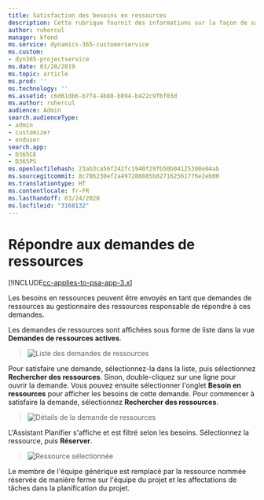 ```yaml
---
title: Satisfaction des besoins en ressources
description: Cette rubrique fournit des informations sur la façon de satisfaire des besoins en ressources.
author: ruhercul
manager: kfend
ms.service: dynamics-365-customerservice
ms.custom:
- dyn365-projectservice
ms.date: 03/28/2019
ms.topic: article
ms.prod: ''
ms.technology: ''
ms.assetid: c6d61db6-b7f4-4b88-b894-b422c9fbf03d
ms.author: ruhercul
audience: Admin
search.audienceType:
- admin
- customizer
- enduser
search.app:
- D365CE
- D365PS
ms.openlocfilehash: 23ab3ca56f242fc1940f29fb50b04125300e04ab
ms.sourcegitcommit: 8c786230ef2a497280885b827162561776e2eb00
ms.translationtype: HT
ms.contentlocale: fr-FR
ms.lasthandoff: 03/24/2020
ms.locfileid: "3168132"
---
```

# <a name="fulfilling-resource-requests"></a>Répondre aux demandes de ressources

[!INCLUDE[cc-applies-to-psa-app-3.x](../includes/cc-applies-to-psa-app-3x.md)]

Les besoins en ressources peuvent être envoyés en tant que demandes de ressources au gestionnaire des ressources responsable de répondre à ces demandes.

Les demandes de ressources sont affichées sous forme de liste dans la vue **Demandes de ressources actives**.

> ![Liste des demandes de ressources](media/Resource-Management-image59.png)

Pour satisfaire une demande, sélectionnez-la dans la liste, puis sélectionnez **Rechercher des ressources**. Sinon, double-cliquez sur une ligne pour ouvrir la demande. Vous pouvez ensuite sélectionner l'onglet **Besoin en ressources** pour afficher les besoins de cette demande. Pour commencer à satisfaire la demande, sélectionnez **Rechercher des ressources**.

> ![Détails de la demande de ressources](media/Resource-Management-image60.png)

L'Assistant Planifier s'affiche et est filtré selon les besoins. Sélectionnez la ressource, puis **Réserver**.

> ![Ressource sélectionnée](media/Resource-Management-image61.png)

Le membre de l'équipe générique est remplacé par la ressource nommée réservée de manière ferme sur l'équipe du projet et les affectations de tâches dans la planification du projet.
